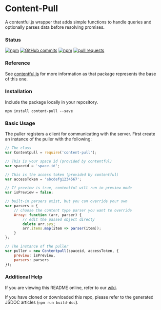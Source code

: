 # Content-Pull

A contentful.js wrapper that adds simple functions to handle queries and optionally parses data before resolving promises.

### Status

[![npm](https://img.shields.io/npm/v/content-pull.svg?maxAge=86400?style=flat-square)]()
[![GitHub commits](https://img.shields.io/github/commits-since/remedyhealth/content-pull/v1.0.0.svg?maxAge=86400)]()
[![npm](https://img.shields.io/npm/l/content-pull.svg?maxAge=2592000?style=flat-square)]()
[![pull requests](https://img.shields.io/badge/pull%20requests-accepting-brightgreen.svg?style=flat-square)]()

### Reference

See [contentful.js](https://github.com/contentful/contentful.js) for more information as that package represents the base of this one.

### Installation

Include the package locally in your repository.

`npm install content-pull --save`

### Basic Usage

The puller registers a client for communicating with the server. First create an instance of the puller with the following:

```javascript
// The class
var Contentpull = require('content-pull');

// This is your space id (provided by contentful)
var spaceid = 'space-id';

// This is the access token (provided by contentful)
var accessToken = 'abcdefg1234567';

// If preview is true, contentful will run in preview mode
var isPreview = false;

// built-in parsers exist, but you can override your own
var parsers = {
    // choose the content type parser you want to override
    Array: function (arr, parser) {
        // edit the passed object directy
        delete arr.sys;
        arr.items.map(item => parser(item));
    }
};

// The instance of the puller
var puller = new Contentpull(spaceid, accessToken, {
    preview: isPreview,
    parsers: parsers
});
```

### Additional Help

If you are viewing this README online, refer to our [wiki](https://github.com/remedyhealth/content-pull/wiki).

If you have cloned or downloaded this repo, please refer to the generated JSDOC articles (`npm run build-doc`).
